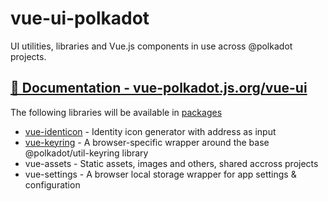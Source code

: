 # vue-ui-polkadot
UI utilities, libraries and Vue.js components in use across @polkadot projects. 

## [📄 Documentation - vue-polkadot.js.org/vue-ui](https://vue-polkadot.js.org/vue-ui/)

The following libraries will be available in [packages](https://github.com/vue-polkadot/vue-ui/tree/master/packages)
* [vue-identicon](https://github.com/vue-polkadot/vue-ui/tree/master/packages/vue-identicon) - Identity icon generator with address as input
* [vue-keyring](https://github.com/vue-polkadot/vue-ui/tree/master/packages/vue-keyring) - A browser-specific wrapper around the base @polkadot/util-keyring library
* vue-assets - Static assets, images and others, shared accross projects
* vue-settings - A browser local storage wrapper for app settings & configuration

